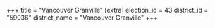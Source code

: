 +++
title = "Vancouver Granville"
[extra]
election_id = 43
district_id = "59036"
district_name = "Vancouver Granville"
+++
